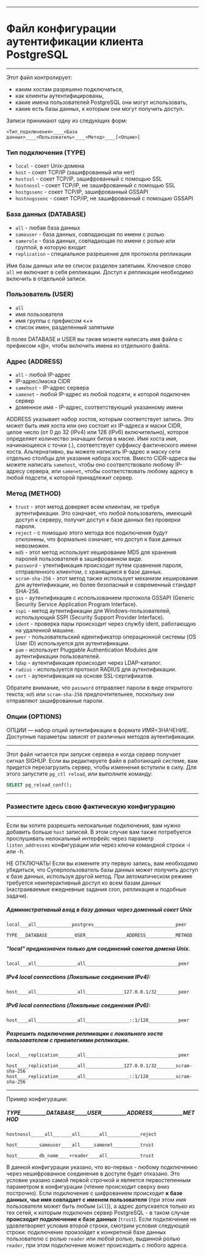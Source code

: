 -----------------------------------------------------
# Файл конфигурации аутентификации клиента PostgreSQL
-----------------------------------------------------

Этот файл контролирует: 

* каким хостам разрешено подключаться, 
* как клиенты аутентифицированы, 
* какие имена пользователей PostgreSQL они могут использовать, 
* какие есть базы данных, к которым они могут получить доступ. 

Записи принимают одну из следующих форм:

`<Тип_подключения>____<База данных>____<Пользователь>____<Метод>____[<Опции>]`


### Тип подключения (TYPE)

* `local` - сокет Unix-домена
* `host` - сокет TCP/IP (зашифрованный или нет)
* `hostssl` - сокет TCP/IP, зашифрованный с помощью SSL
* `hostnossl` - сокет TCP/IP, не зашифрованный с помощью SSL
* `hostgssenc` - сокет TCP/IP, зашифрованный GSSAPI
* `hostnogssenc` - сокет TCP/IP, не зашифрованный с помощью GSSAPI


### База данных (DATABASE)

* `all` - любая база данных
* `sameuser` - база данных, совпадающая по имени с ролью
* `samerole` - база данных, совпадающая по имени с ролью или группой, в которую входит
* `replication` - специальное разрешение для протокола репликации

Имя базы данных или ее список разделен запятыми. Ключевое слово `all` не включает в себя репликации. Доступ к репликации необходимо включить в отдельной записи.


### Пользователь (USER)

* `all`
* имя пользователя
* имя группы с префиксом «+»
* список имен, разделенный запятыми 

В полях DATABASE и USER вы также можете написать имя файла с префиксом «@», чтобы включить имена из отдельного файла.


### Адрес (ADDRESS)

* `all` - любой IP-адрес
* IP-адрес/маска CIDR
* `samehost` - IP-адрес сервера
* `samenet` - любой IP-адрес из любой подсети, к которой подключен сервер
* доменное имя - IP-адрес, соответствующий указанному имени

ADDRESS указывает набор хостов, которым соответствует запись. Это может быть имя хоста или оно состоит из IP-адреса и маски CIDR, целое число (от 0 до 32 (IPv4) или 128 (IPv6) включительно), которое определяет количество значащих битов в маске. Имя хоста имя, начинающееся с точки (.), соответствует суффиксу фактического имени хоста. Альтернативно, вы можете написать IP-адрес и маску сети отдельно столбцы для указания набора хостов. Вместо CIDR-адреса вы можете написать `samehost`, чтобы оно соответствовало любому IP-адресу сервера, или `samenet`, чтобы соответствовать любому адресу в любой подсети, к которой принадлежит сервер.


### Метод (METHOD)

* `trust` - этот метод доверяет всем клиентам, не требуя аутентификации. Это означает, что любой пользователь, имеющий доступ к серверу, получит доступ к базе данных без проверки пароля.
* `reject` - с помощью этого метода все подключения будут отклонены, что формально означает, что доступ к базе данных невозможен.
* `md5` - этот метод использует хеширование MD5 для хранения паролей пользователей в зашифрованном виде.
* `password` - утентификация происходит путем сравнения пароля, отправленного клиентом, с хранящимся в базе данных.
* `scram-sha-256` - этот метод также использует механизм хеширования для аутентификации, но более безопасный и современный стандарт SHA-256.
* `gss` - аутентификация с использованием протокола GSSAPI (Generic Security Service Application Program Interface).
* `sspi` - метод аутентификации для Windows-пользователей, использующий SSPI (Security Support Provider Interface).
* `ident` - проверка пары происходит через службу ident, работающую на удаленной машине.
* `peer` - пользовательский идентификатор операционной системы (OS User ID) используется для аутентификации.
* `pam` - использует Pluggable Authentication Modules для аутентификации пользователей.
* `ldap` - аутентификация происходит через LDAP-каталог.
* `radius` - используется протокол RADIUS для аутентификации.
* `cert` - аутентификация на основе SSL-сертификатов.

Обратите внимание, что `password` отправляет пароли в виде открытого текста; `md5` или `scram-sha-256` предпочтительнее, поскольку они отправляют зашифрованные пароли.


### Опции (OPTIONS)

ОПЦИИ — набор опций аутентификации в формате ИМЯ=ЗНАЧЕНИЕ. Доступные параметры зависят от различных методов аутентификации.


-------------------------------------------------------------------------------------------------------

Этот файл читается при запуске сервера и когда сервер получает сигнал SIGHUP. Если вы редактируете файл в работающей системе, вам придется перезагрузить сервер, чтобы изменения вступили в силу. Для этого запустите `pg_ctl reload`, или выполните команду:
```sql
SELECT pg_reload_conf();
```

----------------------------------------------
### Разместите здесь свою фактическую конфигурацию
----------------------------------------------

Если вы хотите разрешить нелокальные подключения, вам нужно добавить больше `host` записей. В этом случае вам также потребуется прослушивать нелокальный интерфейс через параметр `listen_addresses` конфигурации или через ключи командной строки -i или -h.

НЕ ОТКЛЮЧАТЬ!
Если вы измените эту первую запись, вам необходимо убедиться, что Суперпользователь базы данных может получить доступ к базе данных, используя другой метод. При автоматическом режиме требуется неинтерактивный доступ ко всем базам данных (настраиваемые ежедневные задания cron, репликация и подобные задачи).

##### Административный вход в базу данных через доменный сокет Unix
`local___all_____________postgres______________________________peer`


`TYPE___DATABASE__________USER_______________ADDRESS___________METHOD`

##### "local" предназначен только для соединений сокетов домена Unix.
`local___all_______________all__________________________________peer`

##### IPv4 local connections (Локальные соединения IPv4):
`host____all_______________all______________127.0.0.1/32________peer`

##### IPv6 local connections (Локальные соединения IPv6):
`host____all_______________all________________::1/128___________peer`


##### Разрешить подключения репликации с локального хоста пользователем с привилегиями репликации.
`local___replication_______all__________________________________peer`


`host____replication_______all______________127.0.0.1/32_______scram-sha-256`
`host____replication_______all________________::1/128__________scram-sha-256`


-------------------------------------------------------------------------------------------------------

Пример конфигурации:

##### TYPE__________DATABASE_____USER__________ADDRESS____________METHOD
`hostnossl_____all_______all_______all____________reject`

`host________sameuser____all_____samenet__________trust`

`host________db_name____+reader____all____________trust`


В данной конфигурации указано, что во-первых - любому подключению через нешифрованное соединение в доступе будет отказано. Это условие указано самой первой строчкой и является первостепенным параметром в конфигурации (чтение происходит сверху вниз построчно). Если подключение с шифрованием происходит <b>к базе данных, чье имя совпадает с именем пользователя</b> (при этом имя пользователя может быть любым (`all`)), а адрес допускается только из тех сетей, к которым подключен сервер PostgreSQL - в таком случае <b>происходит подключение к базе данных</b> (`trust`). Если подключение не удовлетворяет условия второй строки, смотрим условия следующей строки: подключение произойдет к конкретной базе данных пользователю с ролью `reader` или любой ролью, выданной ролью `reader`, при этом подключение может происходить с любого адреса. 